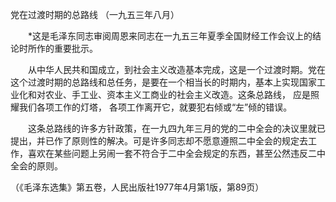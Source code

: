 党在过渡时期的总路线
（一九五三年八月）

　　*这是毛泽东同志审阅周恩来同志在一九五三年夏季全国财经工作会议上的结论时所作的重要批示。 

　　从中华人民共和国成立，到社会主义改造基本完成，这是一个过渡时期。党在这个过渡时期的总路线和总任务，是要在一个相当长的时期内，基本上实现国家工业化和对农业、手工业、资本主义工商业的社会主义改造。这条总路线， 应是照耀我们各项工作的灯塔， 各项工作离开它，就要犯右倾或“左”倾的错误。 

　　这条总路线的许多方针政策，在一九四九年三月的党的二中全会的决议里就已提出，并已作了原则性的解决。可是许多同志却不愿意遵照二中全会的规定去工作，喜欢在某些问题上另闹一套不符合于二中全会规定的东西，甚至公然违反二中全会的原则。 

（《毛泽东选集》第五卷，人民出版社1977年4月第1版，第89页） 


 

　　 


